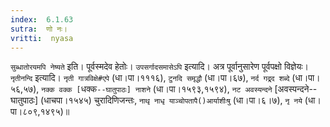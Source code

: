 ```yaml
---
index:  6.1.63
sutra:  णो नः।
vritti:  nyasa
---
```


`सुब्धातोरयमपि नेष्यते` इति। पूर्वस्मदेव हेतोः। `उपसर्गादसमासेऽपि` इत्यादि। अत्र पूर्वानुसारेण पूर्वपक्षो विज्ञेयः। `नृतीनन्दि` इत्यादि। `नृती गात्रविक्षे#एपे` (धा।पा।१११६), `टुनदि समृद्धौ` (धा।पा।६७), `नर्द गद्र्द शब्दे` (धा।पा।५६,५७), `नक्क वक्क [`धक्क`--घातुपाठः] नाशने` (धा।पा।१५९३,१५९४), `नट अवस्यन्दने` [अवस्पन्दने--घातुपाठः] (धाचपा।१५४५) चुरादिणिजन्तः, `नाथृ नाधृ याञ्चोपतापै()आर्याशीःषु` (धा।पा।६।७), `नृ नये` (धा।पा।८०९,१४९५)॥
